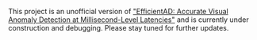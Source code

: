 This project is an unofficial version of ["EfficientAD: Accurate Visual Anomaly Detection at Millisecond-Level Latencies"](https://paperswithcode.com/paper/efficientad-accurate-visual-anomaly-detection) and is currently under construction and debugging. Please stay tuned for further updates.